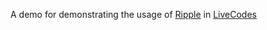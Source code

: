 A demo for demonstrating the usage of [Ripple](https://github.com/trueadm/ripple) in [LiveCodes](https://livecodes.io)
